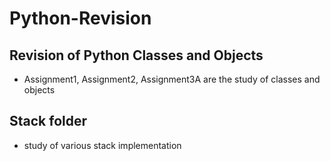 # Python-Revision

## Revision of Python Classes and Objects 
- Assignment1, Assignment2, Assignment3A are the study of classes and objects

## Stack folder 
- study of various stack implementation 
